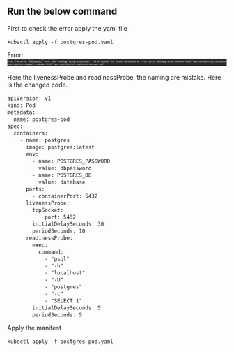 ## Run the below command

First to check the error apply the yaml file
```
kubectl apply -f postgres-pod.yaml

```

Error:
![alt text](image.png)

Here the livenessProbe and readinessProbe, the naming are mistake.
Here is the changed code.
```
apiVersion: v1
kind: Pod
metadata:
  name: postgres-pod
spec:
  containers:
    - name: postgres
      image: postgres:latest
      env:
        - name: POSTGRES_PASSWORD
          value: dbpassword
        - name: POSTGRES_DB
          value: database
      ports:
        - containerPort: 5432
      livenessProbe:
        tcpSocket:
            port: 5432
        initialDelaySeconds: 30
        periodSeconds: 10
      readinessProbe:
        exec:
          command:
            - "psql"
            - "-h"
            - "localhost"
            - "-U"
            - "postgres"
            - "-c"
            - "SELECT 1"
        initialDelaySeconds: 5
        periodSeconds: 5
```

Apply the manifest
```
kubectl apply -f postgres-pod.yaml
```